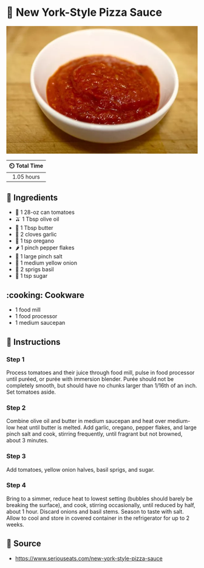 # :tomato: New York-Style Pizza Sauce

![New York-Style Pizza Sauce](../assets/images/new-york-style-pizza-sauce.jpg)

| :timer_clock: Total Time |
|:-----------------------: |
| 1.05 hours |

## :salt: Ingredients

- :tomato: 1 28-oz can tomatoes
- :olive: 1 Tbsp olive oil
- :butter: 1 Tbsp butter
- :garlic: 2 cloves garlic
- :herb: 1 tsp oregano
- :hot_pepper: 1 pinch pepper flakes
- :salt: 1 large pinch salt
- :onion: 1 medium yellow onion
- :herb: 2 sprigs basil
- :candy: 1 tsp sugar

## :cooking: Cookware

- 1 food mill
- 1 food processor
- 1 medium saucepan

## :pencil: Instructions

### Step 1

Process tomatoes and their juice through food mill, pulse in food processor until puréed, or purée with immersion
blender. Purée should not be completely smooth, but should have no chunks larger than 1/16th of an inch. Set tomatoes
aside.

### Step 2

Combine olive oil and butter in medium saucepan and heat over medium-low heat until butter is melted. Add garlic,
oregano, pepper flakes, and large pinch salt and cook, stirring frequently, until fragrant but not browned, about 3
minutes.

### Step 3

Add tomatoes, yellow onion halves, basil sprigs, and sugar.

### Step 4

Bring to a simmer, reduce heat to lowest setting (bubbles should barely be breaking the surface), and cook, stirring
occasionally, until reduced by half, about 1 hour. Discard onions and basil stems. Season to taste with salt. Allow to
cool and store in covered container in the refrigerator for up to 2 weeks.

## :link: Source

- <https://www.seriouseats.com/new-york-style-pizza-sauce>
